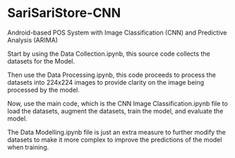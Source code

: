# SariSariStore-CNN
Android-based POS System with Image Classification (CNN) and Predictive Analysis (ARIMA)

Start by using the Data Collection.ipynb, this source code collects the datasets for the Model. 

Then use the Data Processing.ipynb, this code proceeds to process the datasets into 224x224 images to provide clarity on the image being processed by the model.

Now, use the main code, which is the CNN Image Classification.ipynb file to load the datasets, augment the datasets, train the model, and evaluate the model.

The Data Modelling.ipynb file is just an extra measure to further modify the datasets to make it more complex to improve the predictions of the model when training.